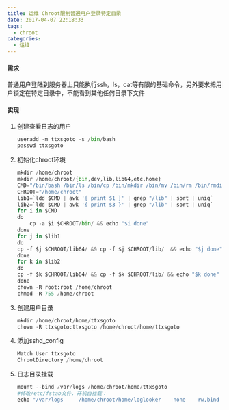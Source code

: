 ```yaml
---
title: 运维 Chroot限制普通用户登录特定目录
date: 2017-04-07 22:18:33
tags:
  - chroot
categories:
  - 运维
---
```

#### 需求
普通用户登陆到服务器上只能执行ssh，ls，cat等有限的基础命令，另外要求把用户锁定在特定目录中，不能看到其他任何目录下文件

#### 实现
1. 创建查看日志的用户
    ```python
    useradd -m ttxsgoto -s /bin/bash
    passwd ttxsgoto
    ```

2. 初始化chroot环境

    ```python
    mkdir /home/chroot
    mkdir /home/chroot/{bin,dev,lib,lib64,etc,home}
    CMD="/bin/bash /bin/ls /bin/cp /bin/mkdir /bin/mv /bin/rm /bin/rmdir /usr/bin/vim /bin/cat /usr/bin/tail"
    CHROOT="/home/chroot"
    lib1=`ldd $CMD | awk '{ print $1 }' | grep "/lib" | sort | uniq`
    lib2=`ldd $CMD | awk '{ print $3 }' | grep "/lib" | sort | uniq`
    for i in $CMD
    do
        cp -a $i $CHROOT/bin/ && echo "$i done"
    done
    for j in $lib1
    do
    cp -f $j $CHROOT/lib64/ && cp -f $j $CHROOT/lib/  && echo "$j done"
    done
    for k in $lib2
    do
    cp -f $k $CHROOT/lib64/ && cp -f $k $CHROOT/lib/ && echo "$k done"
    done
    chown -R root:root /home/chroot
    chmod -R 755 /home/chroot
    ```
3. 创建用户目录
    ```python
    mkdir /home/chroot/home/ttxsgoto
    chown -R ttxsgoto:ttxsgoto /home/chroot/home/ttxsgoto
    ```
4. 添加sshd_config
    ```python
    Match User ttxsgoto
    ChrootDirectory /home/chroot
    ```
5. 日志目录挂载
    ```python
    mount --bind /var/logs /home/chroot/home/ttxsgoto
    #修改/etc/fstab文件，开机自挂载：
    echo "/var/logs     /home/chroot/home/loglooker    none    rw,bind        0    0" >> /etc/fstab
    ```
